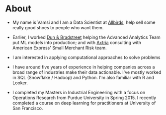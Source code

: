 # About

* My name is Vamsi and I am a Data Scientist at [Allbirds](https://www.allbirds.com/), help sell some really good shoes to people who want them. 

* Earlier, I worked [Dun & Bradstreet](https://www.dnb.com/) helping the Advanced Analytics Team put ML models into production; and with [Axtria](https://www.axtria.com/) consulting with American Express' Small Merchant Risk team.

* I am interested in applying computational approaches to solve problems

* I have around five years of experience in helping companies across a broad range of industries make their data actionable. I've mostly worked in SQL (Snowflake / Hadoop) and Python. I'm also familiar with R and Looker.

* I completed my Masters in Industrial Engineering with a focus on Operations Research from Purdue University in Spring 2015. I recently completed a course on deep learning for practitioners at University of San Francisco. 

